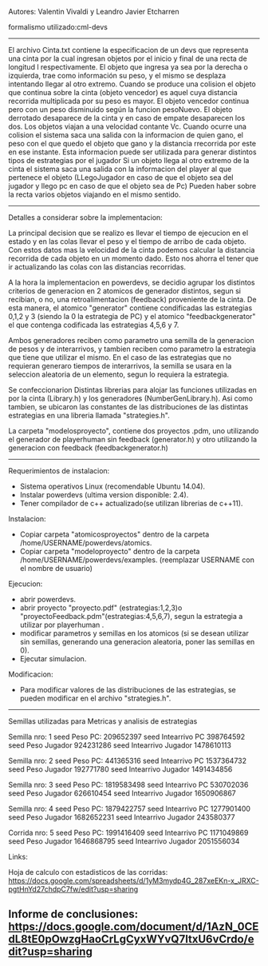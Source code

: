
Autores: Valentin Vivaldi y Leandro Javier Etcharren

formalismo utilizado:cml-devs

--------------------------------------------------------------------------------------------------------------------------------------------------------------

El archivo Cinta.txt contiene la especificacion de un devs que representa
una cinta por la cual ingresan objetos por el inicio y  final de una recta de longitud l respectivamente. El objeto que ingresa ya sea por 
la derecha o izquierda, trae como información su peso, y el mismo se desplaza intentando llegar al otro extremo.
Cuando se produce una colision el objeto que continua sobre la cinta (objeto vencedor) es aquel cuya distancia recorrida multiplicada por su peso 
es mayor. El objeto vencedor continua pero con un peso disminuido según la funcion pesoNuevo. El objeto derrotado 
desaparece de la cinta y en caso de empate desaparecen los dos.
Los objetos viajan a una velocidad contante Vc.
Cuando ocurre una colision el sistema saca una salida con la informacion de quien gano, el peso con el que quedo el objeto que gano y la distancia
rrecorrida por este en ese instante. Esta informacion puede ser utilizada para generar distintos tipos de estrategias por el jugador
Si un objeto llega al otro extremo de la cinta el sistema saca una salida con la informacion del player al que pertenece el objeto (LLegoJugador en caso
de que el objeto sea del jugador y llego pc en caso de que el objeto sea de Pc)
Pueden haber sobre la recta varios objetos viajando en el mismo sentido. 

----------------------------------------------------------------------------------------------------------------------------------------------------------------

Detalles a considerar sobre la implementacion:

La principal decision que se realizo es llevar el tiempo de ejecucion en el estado y en las colas llevar el peso y el tiempo de arribo de cada 
objeto. Con estos datos mas la velocidad de la cinta podemos  calcular la distancia recorrida de cada objeto en un momento dado. Esto
nos ahorra el tener que ir actualizando las colas con las distancias recorridas.

A la hora la implementacion en powerdevs, se decidio  agrupar los distintos criterios de generacion en 2 atomicos de generador distintos, segun si 
recibian, o no, una retroalimentacion (feedback) proveniente de la cinta. De esta manera, el atomico "generator" contiene condificadas las estrategias 0,1,2 y 3 (siendo la 0 la estrategia de PC) 
y el atomico "feedbackgenerator" el que contenga codificada las estrategias 4,5,6 y 7. 

Ambos generadores reciben como parametro una semilla de la generacion de pesos y de interarrivos,  y tambien reciben como parametro la estrategia que tiene que utilizar el mismo. En el caso de las 
estrategias que no requieran generaro tiempos de interarrivos, la semilla se usara en la seleccion aleatoria de un elemento, segun lo requiera la estrategia.

Se confeccionarion Distintas librerias para alojar las funciones utilizadas en por la cinta (Library.h) y los generadores (NumberGenLibrary.h). Asi como tambien, se ubicaron las constantes de las distribuciones
de las distintas estrategias en una libreria llamada "strategies.h".

La carpeta "modelosproyecto", contiene dos proyectos .pdm, uno utilizando el generador de playerhuman sin feedback (generator.h) y otro utilizando la generacion con feedback (feedbackgenerator.h)

-----------------------------------------------------------------------------------------------------------------------------------------------------------------

Requerimientos de instalacion:
- Sistema operativos Linux (recomendable Ubuntu 14.04).
- Instalar powerdevs (ultima version disponible: 2.4).
- Tener compilador de c++ actualizado(se utilizan librerias de c++11).

Instalacion:
- Copiar carpeta "atomicosproyectos" dentro de la carpeta /home/USERNAME/powerdevs/atomics.
- Copiar carpeta "modeloproyecto" dentro de la carpeta /home/USERNAME/powerdevs/examples. 
(reemplazar USERNAME con el nombre de usuario)

Ejecucion:
- abrir powerdevs.
- abrir proyecto "proyecto.pdf" (estrategias:1,2,3)o "proyectoFeedback.pdm"(estrategias:4,5,6,7), segun la estrategia a utilizar por playerhuman .
- modificar parametros y semillas  en los atomicos (si se desean utilizar sin semillas, generando una generacion aleatoria, poner las semillas en 0).
- Ejecutar simulacion.

Modificacion:
- Para modificar valores de las distribuciones de las estrategias, se pueden modificar en el archivo "strategies.h".

-----------------------------------------------------------------------------------------------------------------------------------------------------------------

Semillas utilizadas para Metricas y analisis de estrategias

Semilla nro: 1
seed Peso PC: 209652397
seed Intearrivo PC 398764592
seed Peso Jugador 924231286
seed Intearrivo Jugador 1478610113


Semilla nro: 2
seed Peso PC: 441365316
seed Intearrivo PC 1537364732
seed Peso Jugador 192771780
seed Intearrivo Jugador 1491434856


Semilla nro: 3
seed Peso PC: 1819583498
seed Intearrivo PC 530702036
seed Peso Jugador 626610454
seed Intearrivo Jugador 1650906867


Semilla nro: 4
seed Peso PC: 1879422757
seed Intearrivo PC 1277901400
seed Peso Jugador 1682652231
seed Intearrivo Jugador 243580377

Corrida nro: 5
seed Peso PC: 1991416409
seed Intearrivo PC 1171049869
seed Peso Jugador 1646868795
seed Intearrivo Jugador 2051556034


Links:

Hoja de calculo con estadisticos de las corridas:
https://docs.google.com/spreadsheets/d/1yM3mydp4G_287xeEKn-x_JRXC-pgtHnYd27chdpC7fw/edit?usp=sharing

Informe de conclusiones:
https://docs.google.com/document/d/1AzN_0CEdL8tE0pOwzgHaoCrLgCyxWYvQ7ItxU6vCrdo/edit?usp=sharing
-----------------------------------------------------------------------------------------------------------------------------------------------------------------